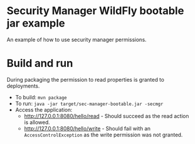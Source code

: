 # Security Manager WildFly bootable jar example

An example of how to use security manager permissions.

Build and run
=============

During packaging the permission to read properties is granted to deployments.

* To build: `mvn package`
* To run: `java -jar target/sec-manager-bootable.jar -secmgr`
* Access the application: 
    * http://127.0.0.1:8080/hello/read  - Should succeed as the read action is allowed.
    * http://127.0.0.1:8080/hello/write - Should fail with an `AccessControlException` as the write permission was not granted. 
